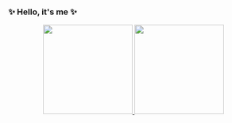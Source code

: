 ### ✨ Hello, it's me ✨

<div align="center">
  <a href="https://github.com/Joellensilva">
  <img height="180em" src="https://github-readme-stats.vercel.app/api?username=Joellensilva&show_icons=true&theme=discord_old_blurple&include_all_commits=true&count_private=true"/>
  <img height="180em" src="https://github-readme-stats.vercel.app/api/top-langs/?username=Joellensilva&layout=compact&langs_count=7&theme=discord_old_blurple"/>
</div>
<!--
**Joellensilva/Joellensilva** is a ✨ _special_ ✨ repository because its `README.md` (this file) appears on your GitHub profile.

Here are some ideas to get you started:

- 🔭 I’m currently working on ...
- 🌱 I’m currently learning ...
- 👯 I’m looking to collaborate on ...
- 🤔 I’m looking for help with ...
- 💬 Ask me about ...
- 📫 How to reach me: ...
- 😄 Pronouns: ...
- ⚡ Fun fact: ...
-->
